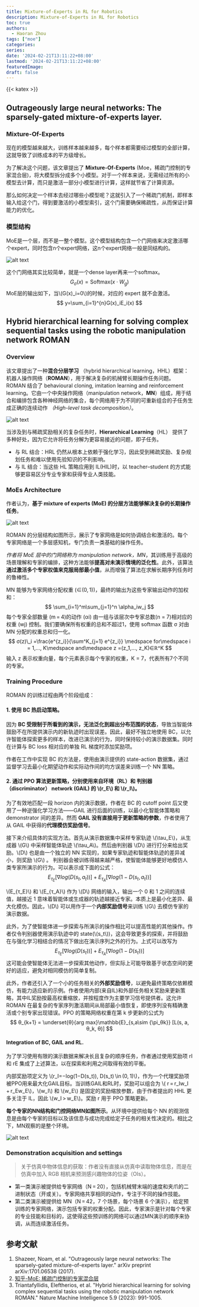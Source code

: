 ```yaml
---
title: Mixture-of-Experts in RL for Robotics
description: Mixture-of-Experts in RL for Robotics
toc: true
authors:
  - Haoran Zhou
tags: ["moe"]
categories:
series:
date: '2024-02-21T13:11:22+08:00'
lastmod: '2024-02-21T13:11:22+08:00'
featuredImage:
draft: false
---
```

{{< katex >}}
## Outrageously large neural networks: The sparsely-gated mixture-of-experts layer.

### Mixture-Of-Experts
现在的模型越来越大，训练样本越来越多，每个样本都需要经过模型的全部计算，这就导致了训练成本的平方级增长。

为了解决这个问题，该文章提出了 **Mixture-Of-Experts** (Moe，稀疏门控制的专家混合层)，将大模型拆分成多个小模型。对于一个样本来说，无需经过所有的小模型去计算，而只是激活一部分小模型进行计算，这样就节省了计算资源。

那么如何决定一个样本去经过哪些小模型呢？这就引入了一个稀疏门机制，即样本输入给这个门，得到要激活的小模型索引，这个门需要确保稀疏性，从而保证计算能力的优化。

### 模型结构
MoE是一个层，而不是一整个模型。这个模型结构包含一个门网络来决定激活哪个expert，同时包含n个expert网络，这n个expert网络一般是同结构的。

![alt text](post_imgs/11-moe/image.png)

这个门网络其实比较简单，就是一个dense layer再来一个softmax。
$$
G_\sigma(x)=\text{Softmax}(x\cdot W_g)
$$
MoE层的输出如下，当\\(G(x)\_i=0\\)的时候，对应的 expert 就不会激活。
$$
y=\sum_{i=1}^{n}G(x)_iE_i(x)
$$

## Hybrid hierarchical learning for solving complex sequential tasks using the robotic manipulation network ROMAN

### Overview
该文章提出了一种**混合分层学习** （hybrid hierarchical learning，HHL）框架：机器人操作网络（**ROMAN**），用于解决复杂的机械臂长期操作任务问题。ROMAN 结合了 behavioural cloning, imitation learning and reinforcement learning。它由一个中央操作网络（manipulation network，**MN**）组成，用于结合和编排包含各种神经网络的集合，每个网络用于为不同的可重新组合的子任务生成正确的连续动作 *（High-level task decomposition）*。

![alt text](post_imgs/11-moe/ROMAN-skills.png)

当涉及到与稀疏奖励相关的复杂任务时，**Hierarchical Learning**（HL） 提供了多种好处，因为它允许将任务分解为更容易接近的问题，即子任务。
* 与 RL 结合：HRL 仍然从根本上依赖于强化学习，因此受到稀疏奖励、复杂规划任务和难以使用先验知识的不利影响。
* 与 IL 结合：当这些 HL 策略应用到 IL(HIL)时，以 teacher–student 的方式能够更容易区分专业专家和获得专业人类技能。

### MoEs Architecture
作者认为，**基于 mixture of experts (MoE) 的分层方法能够解决复杂的长期操作任务**。

![alt text](post_imgs/11-moe/ROMAN-moe.png)

ROMAN 的分层结构如图所示，展示了专家网络是如何协调结合和激活的。每个专家网络是一个多层感知机，专门负责一类基础的操作任务。

*作者将 MoE 层中的门网络称为 manipulation network，MN*，其训练用于高级的场景理解和专家的编排，这种方法能够**提高对未演示情境的泛化性**。此外，该算法**通过激活多个专家权值来克服局部最小值**，从而增强了算法在求解长期序列任务时的鲁棒性。

MN 能够为专家网络分配权重 (∈(0, 1))，最终的输出为这些专家输出动作的加权和：
$$
\sum_{i=1}^m\sum_{j=1}^n \alpha_iw_j
$$
每个专家全部数量 (m = 4)的动作 (αi) 由一组与该层次中专家总数(n = 7)相对应的权重 (wj) 控制。我们要确保所有权重的总和不超过1，使用 softmax 函数 σ 对由 MN 分配的权重总和归一化。
$$
σ(z)\_i =\frac{e^{z_i}}{\sum^K_{j=1} e^{z_i}} \medspace for\medspace i = 1,…, K\medspace and\medspace z =(z_1,…, z_K)∈ℝ^K
$$
输入 z 表示权重向量，每个元素表示每个专家的权重，K = 7，代表所有7个不同的专家。

### Training Procedure

ROMAN 的训练过程由两个阶段组成：
#### 1. 使用 **BC** 热启动策略。

因为 **BC 受限制于所看到的演示，无法泛化到超出分布范围的状态**，导致当智能体鼓励不在所提供演示内的新轨迹时出现误差。因此，最好不独立地使用 BC，以允许智能体探索更多的样本，改进已演示的行为，同时保持较小的演示数据集。同时在计算与 BC loss 相对应的单独 RL 梯度时添加奖励项。

作者在工作中实现 BC 的方法是，使用由演示提供的 state-action 数据集，通过监督学习去最小化期望动作和实际动作间的均方误差来训练一个 NN 策略。

#### 2. 通过 **PPO** 算法更新策略，分别使用来自环境（RL）和 判别器（discriminator） network (**GAIL**) 的 \\(r_E\\) 和 \\(r_I\\)。

为了有效地匹配一段 horizon 内的演示数据，作者在 BC 的 cutoff point 后又使用了一种逆强化学习方法——GAIL 进行后面的训练，以最小化智能体策略和 demonstrator 间的差异。然而 **GAIL 没有直接用于更新策略的参数**，作者使用了从 GAIL 中获得的**代理模仿奖励信号**。

接下来介绍具体的实现方法。首先从演示数据集中采样专家轨迹 \\(\tau_E\\)，从生成器 \\(G\\) 中采样智能体轨迹 \\(\tau_A\\)。然后由判别器 \\(D\\) 进行打分来给出奖励。\\(D\\) 也是由一个独立的 NN 实现的，如果专家轨迹和智能体轨迹的差异减小，则奖励 \\(G\\) 。
判别器会被训练得越来越严格，使智能体能够更好地模仿人类专家所演示的行为。可以表示成下面的公式：
$$
E_{τ_E} [∇ log(D(s_t, a_t))] + E_{τ_A} [∇ log(1 − D(s_t, a_t))]
$$

\\(E_{τ_E}\\) 和 \\(E_{τ_A}\\) 作为 \\(D\\) 网络的输入，输出一个 0 和 1 之间的连续值，越接近 1 意味着智能体或生成器的轨迹越接近专家。本质上是最小化差异、最大化模仿。因此，\\(D\\) 可以用作于一个**内部奖励信号**来训练 \\(G\\) 去模仿专家的演示数据。

此外，为了使智能体进一步探索与所演示的操作相比可以提高性能的其他操作。作者仅令判别器使用演示轨迹中的 state(\\(s_t\\))，这会导致更多的探索，并将鼓励在与强化学习相结合的情况下做出在演示序列之外的行为。上式可以改写为
$$
E_{τ_E} [∇ log(D(s_t))] + E_{τ_A} [∇ log(1 − D(s_t))]
$$
这可能会使智能体无法进一步探索其他动作，但实际上可能导致基于状态空间的更好的适应，避免对相同模仿的简单复制。

此外，作者还引入了一个小的任务相关的**外部奖励信号**，以避免最终策略仅依赖模仿，有能力适应新的示例。作者使用内部(来自IL)和外部任务相关奖励来更新策略，其中IL奖励按最高权重缩放，并按程度作为主要学习信号提供者。这允许 ROMAN 在最复杂的专家序列激活期间从局部最小值恢复，即使序列没有精确激活或个别专家出现错误。PPO 的策略网络权重在第 k 步更新的公式为
$$
θ_{k+1} = \underset{θ}{arg max}\mathbb{E}_{s,a\sim {\pi_θk}} [L(s, a, θ_k, θ)]
$$

#### Integration of BC, GAIL and RL.
为了学习使用有限的演示数据来解决长且复杂的顺序任务，作者通过使用奖励项 rI 和 rE 集成了上述算法，以在探索和利用之间取得有效的平衡。

内部奖励项定义为 \\(r_I=−log(1−D(s_t)), D(s_t) \in (0, 1)\\)，作为一个代理奖励项被PPO用来最大化GAIL目标。当训练GAIL和RL时，奖励可以组合为 \\( r = r_Iw_I + r_Ew_E\\)，\\(w_I\\) 和 \\(w_E\\) 是固定的奖励缩放参数，由于作者提出的 HHL 更多关注于 IL，因此 \\(w_I > w_E\\)。奖励 r 用于 PPO 策略更新。

**每个专家的NN结构和门控网络MN如图所示**。从环境中提供给每个 NN 的观测信息是由每个专家的目标以及该信息与成功完成给定子任务的相关性决定的。相比之下，MN观察的是整个环境。

![alt text](post_imgs/11-moe/ROMAN-HIL.png)

### Demonstration acquisition and settings
> 关于仿真中物体信息的获取：作者没有直接从仿真中读取物体信息，而是在仿真中加入 RGB 相机来预测感兴趣物体的位姿（OIs）。

* 第一类演示被提供给专家网络（N = 20），包括机械臂末端的速度和夹爪的二进制状态（开或关）。专家网络共享相同的动作，专注于不同的操作技能。
* 第二类演示被提供给 MN（N = 42，7 个场景，每个场景 6 个演示），给定预训练的专家网络，演示包括专家的权重分配。因此，专家演示是针对每个专家的专业技能和目标的，这使得这些预训练的网络可以通过MN演示的顺序来协调，从而连续激活任务。

## 参考文献
1. Shazeer, Noam, et al. "Outrageously large neural networks: The sparsely-gated mixture-of-experts layer." arXiv preprint arXiv:1701.06538 (2017).
2. [知乎-MoE: 稀疏门控制的专家混合层](https://zhuanlan.zhihu.com/p/335024684)
3. Triantafyllidis, Eleftherios, et al. "Hybrid hierarchical learning for solving complex sequential tasks using the robotic manipulation network ROMAN." Nature Machine Intelligence 5.9 (2023): 991-1005.
